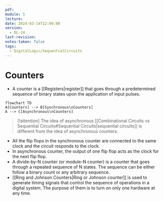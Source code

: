 ```yaml
---
pdf: 
module: 5
lecture: 
date: 2024-03-14T12:09:00
version:
  - DL-24
last-revision: 
notes-taken: false
tags:
  - DigitalLogic/SequentialCircuits
---
```

# Counters
- A counter is a [[Registers|register]] that goes through a predetermined sequence of binary states upon the application of input pulses.

```mermaid
flowchart TD
A[Counters] --> B[Synchronous\nCounters]
A --> C[Asynchronous\nCounters]
```


> [!attention] 
> The idea of asynchronous [[Combinational Circuits vs Sequential Circuits#Sequential Circuits|sequential circuits]] is different from the idea of asynchronous counters.


- All the flip flops in the synchronous counter are connected to the same clock and the circuit responds to the clock.
- In asynchronous counter, the output of one flip flop acts as the clock for the next flip flop.
- A divide-by-N counter (or module-N counter) is a counter that goes through a repeated sequence of N states. The sequence can be either follow a binary count or any arbitrary sequence.
- [[Ring and Johnson Counters|Ring or Johnson counter]] is used to generate timing signals that control the sequence of operations in a digital system. The purpose of them is to turn on only one hardware at any time.